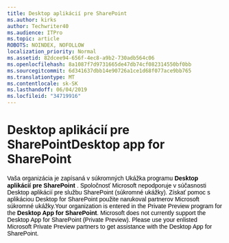 ```yaml
---
title: Desktop aplikácií pre SharePoint
ms.author: kirks
author: Techwriter40
ms.audience: ITPro
ms.topic: article
ROBOTS: NOINDEX, NOFOLLOW
localization_priority: Normal
ms.assetid: 82dcee94-656f-4ec8-a9b2-730adb564c06
ms.openlocfilehash: 8a1087f7d9731665de47db74cf082314550bf0bb
ms.sourcegitcommit: 6d341637dbb14e90726a1ce1d68f077ace9bb765
ms.translationtype: MT
ms.contentlocale: sk-SK
ms.lasthandoff: 06/04/2019
ms.locfileid: "34719916"
---
```

# <a name="desktop-app-for-sharepoint"></a><span data-ttu-id="4a55f-102">Desktop aplikácií pre SharePoint</span><span class="sxs-lookup"><span data-stu-id="4a55f-102">Desktop app for SharePoint</span></span>

<p><span data-ttu-id="4a55f-103"><span style="background-attachment: scroll; background-clip: border-box; background-color: white; background-image: none; background-origin: padding-box; background-position-x: 0%; background-position-y: 0%; background-repeat: repeat; background-size: auto; color: black; font-family: Verdana,Arial,Helvetica,sans-serif; font-size: 14px; font-style: normal; font-variant: normal; font-weight: 400; letter-spacing: normal; orphans: 2; text-align: left; text-decoration: none; text-indent: 0px; text-transform: none; -webkit-text-stroke-width: 0px; white-space: normal; word-spacing: 0px;">Vaša organizácia je zapísaná v súkromných Ukážka programu</span> <strong style="color: #000000; font-family: Verdana,Arial,Helvetica,sans-serif; font-size: 14px; font-style: normal; font-variant: normal; font-weight: bold; letter-spacing: normal; orphans: 2; text-align: left; text-decoration: none; text-indent: 0px; text-transform: none; -webkit-text-stroke-width: 0px; white-space: normal; word-spacing: 0px;"><span style="color: black; font-family: &amp;quot;">Desktop aplikácií pre SharePoint</span></strong> <span style="background-attachment: scroll; background-clip: border-box; background-color: white; background-image: none; background-origin: padding-box; background-position-x: 0%; background-position-y: 0%; background-repeat: repeat; background-size: auto; color: black; font-family: Verdana,Arial,Helvetica,sans-serif; font-size: 14px; font-style: normal; font-variant: normal; font-weight: 400; letter-spacing: normal; orphans: 2; text-align: left; text-decoration: none; text-indent: 0px; text-transform: none; -webkit-text-stroke-width: 0px; white-space: normal; word-spacing: 0px;"><span style="float: none; orphans: 2; -webkit-text-stroke-width: 0px; word-spacing: 0px;">. Spoločnosť Microsoft nepodporuje v súčasnosti Desktop aplikácií pre službu SharePoint (súkromné ukážky). Získať pomoc s aplikáciou Desktop for SharePoint použite narukoval partnerov Microsoft súkromné ukážky.</span></span><u></u><span style="text-decoration: line-through;"></span></span><span class="sxs-lookup"><span data-stu-id="4a55f-103"><span style="background-attachment: scroll; background-clip: border-box; background-color: white; background-image: none; background-origin: padding-box; background-position-x: 0%; background-position-y: 0%; background-repeat: repeat; background-size: auto; color: black; font-family: Verdana,Arial,Helvetica,sans-serif; font-size: 14px; font-style: normal; font-variant: normal; font-weight: 400; letter-spacing: normal; orphans: 2; text-align: left; text-decoration: none; text-indent: 0px; text-transform: none; -webkit-text-stroke-width: 0px; white-space: normal; word-spacing: 0px;">Your organization is entered in the Private Preview program for the </span><strong style="color: #000000; font-family: Verdana,Arial,Helvetica,sans-serif; font-size: 14px; font-style: normal; font-variant: normal; font-weight: bold; letter-spacing: normal; orphans: 2; text-align: left; text-decoration: none; text-indent: 0px; text-transform: none; -webkit-text-stroke-width: 0px; white-space: normal; word-spacing: 0px;"><span style="color: black; font-family: &amp;quot;">Desktop App for SharePoint</span></strong><span style="background-attachment: scroll; background-clip: border-box; background-color: white; background-image: none; background-origin: padding-box; background-position-x: 0%; background-position-y: 0%; background-repeat: repeat; background-size: auto; color: black; font-family: Verdana,Arial,Helvetica,sans-serif; font-size: 14px; font-style: normal; font-variant: normal; font-weight: 400; letter-spacing: normal; orphans: 2; text-align: left; text-decoration: none; text-indent: 0px; text-transform: none; -webkit-text-stroke-width: 0px; white-space: normal; word-spacing: 0px;"><span style="float: none; orphans: 2; -webkit-text-stroke-width: 0px; word-spacing: 0px;">. Microsoft does not currently support the Desktop App for SharePoint (Private Preview). Please use your enlisted Microsoft Private Preview partners to get assistance with the Desktop App for SharePoint.</span></span><u></u><span style="text-decoration: line-through;"></span></span></span></p>

